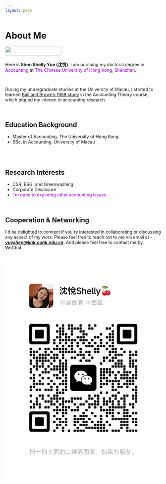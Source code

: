 ```yaml
---
layout: page
---
```


# About Me

<img src="https://shenyue0324.github.io/images/zhiyezhao2024.jpg" class="floatpic" width="60%" height="30px" />

<br>

Here is **Shen Shelly Yue (沈悦)**. I am pursuing my doctoral degree in <font color='DarkViolet'>Accounting</font> at <font color='DarkViolet'>The Chinese University of Hong Kong, Shenzhen</font>. 

<br>

During my undergraduate studies at the University of Macau, I started to learned [Ball and Brown’s 1968 study](https://www.taylorfrancis.com/chapters/edit/10.4324/9780203067024-3/empirical-evaluation-accounting-income-numbers-ray-ball-philip-brown) in the Accounting Theory course, which piqued my interest in accounting research. 

<br>

## Education Background

- Master of Accounting, The University of Hong Kong
- BSc. in Accounting, University of Macau
<br>
<br>

## Research Interests

- CSR, ESG, and Greenwashing
- Corporate Disclosure
- <font color='DarkViolet'>I'm open to exploring other accounting issues</font>
<br>


## Cooperation & Networking

I'd be delighted to connect if you're interested in collaborating or discussing any aspect of my work. Please feel free to reach out to me via email at - ***yueshen@link.cuhk.edu.cn***. And please feel free to contact me by WeChat.

<br>

<div class="third">
<img src="/images/wechat.yueshen.jpg">
</div>
<br>

